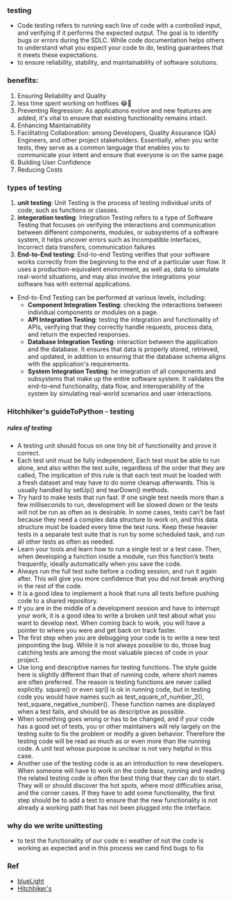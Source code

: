 ### testing
-  Code testing refers to running each line of code with a controlled input, and verifying if it performs the expected output. The goal is to identify bugs or errors during the SDLC. While code documentation helps others to understand what you expect your code to do, testing guarantees that it meets these expectations.
- to ensure reliability, stability, and maintainability of software solutions.

### benefits:
1. Ensuring Reliability and Quality
2. less time spent working on hotfixes 😂💚
3. Preventing Regression: As applications evolve and new features are added, it's vital to ensure that existing functionality remains intact.
4. Enhancing Maintainability
5. Facilitating Collaboration: among Developers, Quality Assurance (QA) Engineers, and other project stakeholders. Essentially, when you write tests, they serve as a common language that enables you to communicate your intent and ensure that everyone is on the same page. 
6. Building User Confidence
7. Reducing Costs

### types of testing
1. **unit testing**: Unit Testing is the process of testing individual units of code, such as functions or classes.
2. **integeration testing**: Integration Testing refers to a type of Software Testing that focuses on verifying the interactions and communication between different components, modules, or subsystems of a software system, it helps uncover errors such as Incompatible interfaces, Incorrect data transfers, communication failures
3. **End-to-End testing**: End-to-end Testing verifies that your software works correctly from the beginning to the end of a particular user flow. It uses a production-equivalent environment, as well as, data to simulate real-world situations, and may also involve the integrations your software has with external applications.
- End-to-End Testing can be performed at various levels, including:
    - **Component Integration Testing**: checking the interactions between individual components or modules on a page.
    - **API Integration Testing**: testing the integration and functionality of APIs, verifying that they correctly handle requests, process data, and return the expected responses.
    - **Database Integration Testing**: interaction between the application and the database. It ensures that data is properly stored, retrieved, and updated, in addition to ensuring that the database schema aligns with the application's requirements.
    - **System Integration Testing**: he integration of all components and subsystems that make up the entire software system. It validates the end-to-end functionality, data flow, and interoperability of the system by simulating real-world scenarios and user interactions.

### Hitchhiker's guideToPython - testing
##### rules of testing
- A testing unit should focus on one tiny bit of functionality and prove it correct.
- Each test unit must be fully independent, Each test must be able to run alone, and also within the test suite, regardless of the order that they are called, The implication of this rule is that each test must be loaded with a fresh dataset and may have to do some cleanup afterwards. This is usually handled by setUp() and tearDown() methods.
- Try hard to make tests that run fast. If one single test needs more than a few milliseconds to run, development will be slowed down or the tests will not be run as often as is desirable. In some cases, tests can’t be fast because they need a complex data structure to work on, and this data structure must be loaded every time the test runs. Keep these heavier tests in a separate test suite that is run by some scheduled task, and run all other tests as often as needed.
- Learn your tools and learn how to run a single test or a test case. Then, when developing a function inside a module, run this function’s tests frequently, ideally automatically when you save the code.
- Always run the full test suite before a coding session, and run it again after. This will give you more confidence that you did not break anything in the rest of the code.
- It is a good idea to implement a hook that runs all tests before pushing code to a shared repository.
- If you are in the middle of a development session and have to interrupt your work, it is a good idea to write a broken unit test about what you want to develop next. When coming back to work, you will have a pointer to where you were and get back on track faster.
- The first step when you are debugging your code is to write a new test pinpointing the bug. While it is not always possible to do, those bug catching tests are among the most valuable pieces of code in your project.
- Use long and descriptive names for testing functions. The style guide here is slightly different than that of running code, where short names are often preferred. The reason is testing functions are never called explicitly. square() or even sqr() is ok in running code, but in testing code you would have names such as test_square_of_number_2(), test_square_negative_number(). These function names are displayed when a test fails, and should be as descriptive as possible.
- When something goes wrong or has to be changed, and if your code has a good set of tests, you or other maintainers will rely largely on the testing suite to fix the problem or modify a given behavior. Therefore the testing code will be read as much as or even more than the running code. A unit test whose purpose is unclear is not very helpful in this case.
- Another use of the testing code is as an introduction to new developers. When someone will have to work on the code base, running and reading the related testing code is often the best thing that they can do to start. They will or should discover the hot spots, where most difficulties arise, and the corner cases. If they have to add some functionality, the first step should be to add a test to ensure that the new functionality is not already a working path that has not been plugged into the interface.

### why do we write unittesting
- to test the functionality of our code e:i weather of not the code is working as expected and in this process we cand find bugs to fix

### Ref
- [blueLight](https://bluelight.co/blog/code-testing)
- [Hitchhiker's](https://docs.python-guide.org/writing/tests/)